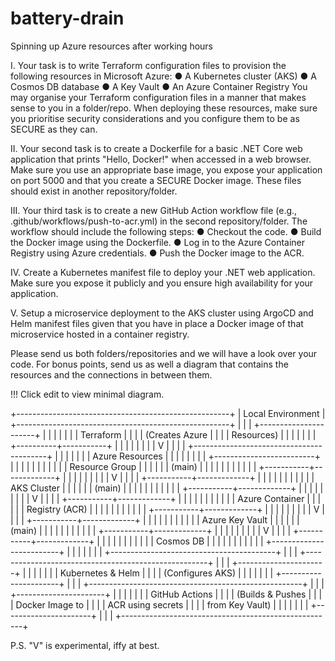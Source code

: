 # battery-drain
Spinning up Azure resources after working hours

I. Your task is to write Terraform configuration files to provision the following resources
in Microsoft Azure:
    ● A Kubernetes cluster (AKS)
    ● A Cosmos DB database
    ● A Key Vault
    ● An Azure Container Registry
You may organise your Terraform configuration files in a manner that makes sense to
you in a folder/repo. When deploying these resources, make sure you prioritise
security considerations and you configure them to be as SECURE as they can.

II. Your second task is to create a Dockerfile for a basic .NET Core web application that
prints "Hello, Docker!" when accessed in a web browser. Make sure you use an
appropriate base image, you expose your application on port 5000 and that you
create a SECURE Docker image. These files should exist in another repository/folder.

III. Your third task is to create a new GitHub Action workflow file (e.g.,
.github/workflows/push-to-acr.yml) in the second repository/folder. The workflow
should include the following steps:
    ● Checkout the code.
    ● Build the Docker image using the Dockerfile.
    ● Log in to the Azure Container Registry using Azure credentials.
    ● Push the Docker image to the ACR.

IV. Create a Kubernetes manifest file to deploy your .NET web application. Make sure
you expose it publicly and you ensure high availability for your application.

V. Setup a microservice deployment to the AKS cluster using ArgoCD and Helm
manifest files given that you have in place a Docker image of that microservice
hosted in a container registry.

Please send us both folders/repositories and we will have a look over your code. For bonus
points, send us as well a diagram that contains the resources and the connections in
between them.

!!! Click edit to view minimal diagram.

+-----------------------------------------------------+
|                     Local Environment               |
+-----------------------------------------------------+
|                                                     |
|  +----------------------+                           |
|  |                      |                           |
|  |   Terraform          |                           |
|  |  (Creates Azure      |                           |
|  |   Resources)         |                           |
|  |                      |                           |
|  +----------+-----------+                           |
|             |                                       |
|             |                                       |
|             V                                       |
|                                                     |
|  +-----------------------------------------+        |
|  |                                         |        |
|  |              Azure Resources            |        |
|  |                                         |        |
|  |  +-------------------------+            |        |
|  |  |                         |            |        |
|  |  |    Resource Group       |            |        |
|  |  |        (main)           |            |        |
|  |  |                         |            |        |
|  |  +-----------+-------------+            |        |
|  |              |                          |        |
|  |              V                          |        |
|  |  +-----------+-------------+            |        |
|  |  |                         |            |        |
|  |  |     AKS Cluster         |            |        |
|  |  |        (main)           |            |        |
|  |  |                         |            |        |
|  |  +-----------+-------------+            |        |
|  |              |                          |        |
|  |              V                          |        |
|  |  +-----------+-------------+            |        |
|  |  |                         |            |        |
|  |  |     Azure Container     |            |        |
|  |  |       Registry (ACR)    |            |        |
|  |  |                         |            |        |
|  |  +-----------+-------------+            |        |
|  |              |                          |        |
|  |              V                          |        |
|  |  +-----------+-------------+            |        |
|  |  |                         |            |        |
|  |  |     Azure Key Vault     |            |        |
|  |  |       (main)            |            |        |
|  |  |                         |            |        |
|  |  +-----------+-------------+            |        |
|  |              |                          |        |
|  |              V                          |        |
|  |  +-----------+-------------+            |        |
|  |  |                         |            |        |
|  |  |     Cosmos DB           |            |        |
|  |  |                         |            |        |
|  |  +-------------------------+            |        |
|  |                                         |        |
|  +-----------------------------------------+        |
|                                                     |
+-----------------------------------------------------+
|                                                     |
|  +----------------------+                           |
|  |                      |                           |
|  |  Kubernetes & Helm   |                           |
|  | (Configures AKS)     |                           |
|  |                      |                           |
|  +----------------------+                           |
|                                                     |
+-----------------------------------------------------+
|                                                     |
|  +----------------------+                           |
|  |                      |                           |
|  |     GitHub Actions   |                           |
|  |  (Builds & Pushes    |                           |
|  |   Docker Image to    |                           |
|  |   ACR using secrets  |                           |
|  |   from Key Vault)    |                           |
|  |                      |                           |
|  +----------------------+                           |
|                                                     |
+-----------------------------------------------------+

P.S. "V" is experimental, iffy at best.
